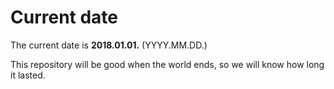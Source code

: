 # Current date

The current date is **2018.01.01.** (YYYY.MM.DD.)

This repository will be good when the world ends, so we will know how long it lasted.